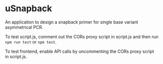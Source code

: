 # uSnapback
An application to design a snapback primer for single base variant asymmetrical PCR. 

To test script.js, comment out the CORs proxy script in script.js and then run `npm run test` or `npm test`. 

To test frontend, enable API calls by uncommenting the CORs proxy script in script.js. 
